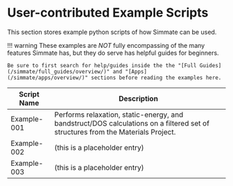 # User-contributed Example Scripts

This section stores example python scripts of how Simmate can be used.

!!! warning
    These examples are *NOT* fully encompassing of the many features Simmate has, but they do serve has helpful guides for beginners. 
    
    Be sure to first search for help/guides inside the the "[Full Guides](/simmate/full_guides/overview/)" and "[Apps](/simmate/apps/overview/)" sections before reading the examples here.


| Script Name | Description                          |
| ----------- | ------------------------------------ |
| Example-001 | Performs relaxation, static-energy, and bandstruct/DOS calculations on a filtered set of structures from the Materials Project. |
| Example-002 | (this is a placeholder entry) |
| Example-003 | (this is a placeholder entry) |
